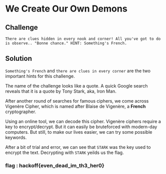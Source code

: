 # We Create Our Own Demons

## Challenge
`
There are clues hidden in every nook and corner! All you've got to do is observe.. "Bonne chance." HINT: Something's French.
`

## Solution
`Something's French` and `there are clues in every corner` are the two important hints for this challenge.

The name of the challenge looks like a quote. A quick Google search reveals that it is a quote by Tony Stark, aka, Iron Man.

After another round of searches for famous ciphers, we come across Vigenère Cipher, which is named after Blaise de Vigenère, a **French** cryptographer.

Using an online tool, we can decode this cipher. Vigenère ciphers require a key to encrypt/decrypt. But it can easily be bruteforced with modern-day computers. But still, to make our lives easier, we can try some possible keywords.

After a bit of trial and error, we can see that `STARK` was the key used to encrypt the text. Decrypting with `STARK` yeilds us the flag.

### flag : hackoff{even_dead_im_th3_her0}
